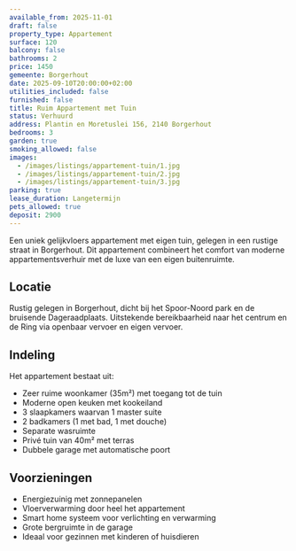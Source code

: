 ```yaml
---
available_from: 2025-11-01
draft: false
property_type: Appartement
surface: 120
balcony: false
bathrooms: 2
price: 1450
gemeente: Borgerhout
date: 2025-09-10T20:00:00+02:00
utilities_included: false
furnished: false
title: Ruim Appartement met Tuin
status: Verhuurd
address: Plantin en Moretuslei 156, 2140 Borgerhout
bedrooms: 3
garden: true
smoking_allowed: false
images:
  - /images/listings/appartement-tuin/1.jpg
  - /images/listings/appartement-tuin/2.jpg
  - /images/listings/appartement-tuin/3.jpg
parking: true
lease_duration: Langetermijn
pets_allowed: true
deposit: 2900
---
```


Een uniek gelijkvloers appartement met eigen tuin, gelegen in een rustige straat in Borgerhout. Dit appartement combineert het comfort van moderne appartementsverhuir met de luxe van een eigen buitenruimte.

## Locatie
Rustig gelegen in Borgerhout, dicht bij het Spoor-Noord park en de bruisende Dageraadplaats. Uitstekende bereikbaarheid naar het centrum en de Ring via openbaar vervoer en eigen vervoer.

## Indeling
Het appartement bestaat uit:
- Zeer ruime woonkamer (35m²) met toegang tot de tuin
- Moderne open keuken met kookeiland
- 3 slaapkamers waarvan 1 master suite
- 2 badkamers (1 met bad, 1 met douche)
- Separate wasruimte
- Privé tuin van 40m² met terras
- Dubbele garage met automatische poort

## Voorzieningen
- Energiezuinig met zonnepanelen
- Vloerverwarming door heel het appartement
- Smart home systeem voor verlichting en verwarming
- Grote bergruimte in de garage
- Ideaal voor gezinnen met kinderen of huisdieren
